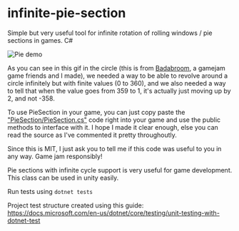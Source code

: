 # infinite-pie-section
Simple but very useful tool for infinite rotation of rolling windows / pie sections in games. C#

![Pie demo](pie_demo.gif "Pie demo")

As you can see in this gif in the circle (this is from [Badabroom](https://totemastudio.itch.io/badabroom), a gamejam game friends and I made), we needed a way to be able to revolve around a circle infinitely but with finite values (0 to 360), and we also needed a way to tell that when the value goes from 359 to 1, it's actually just moving up by 2, and not -358.

To use PieSection in your game, you can just copy paste the ["PieSection/PieSection.cs"](https://raw.githubusercontent.com/qwertyuu/infinite-pie-section/main/PieSection/PieSection.cs) code right into your game and use the public methods to interface with it. I hope I made it clear enough, else you can read the source as I've commented it pretty throughoutly.

Since this is MIT, I just ask you to tell me if this code was useful to you in any way. Game jam responsibly!

Pie sections with infinite cycle support is very useful for game development. This class can be used in unity easily.

Run tests using `dotnet tests`

Project test structure created using this guide: https://docs.microsoft.com/en-us/dotnet/core/testing/unit-testing-with-dotnet-test

